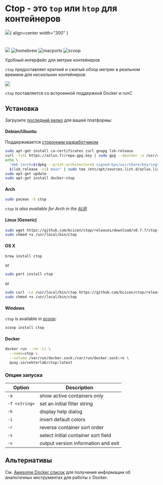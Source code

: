 # Ctop - это `top` или `htop` для контейнеров

![](https://github.com/bcicen/ctop/raw/master/_docs/img/logo.png){ align=center width="300" }

#
[![](https://img.shields.io/github/release/bcicen/ctop.svg)](https://github.com/bcicen/ctop/releases)
![homebrew][homebrew] ![macports][macports] ![scoop][scoop]

Удобный интерфейс для метрик контейнеров

`ctop` предоставляет краткий и сжатый обзор метрик в реальном времени для нескольких контейнеров:

![](https://github.com/bcicen/ctop/raw/master/_docs/img/grid.gif)

`ctop` поставляется со встроенной поддержкой Docker и runC

## Установка

Загрузите [последний релиз](https://github.com/bcicen/ctop/releases) для вашей платформы:

#### Debian/Ubuntu

Поддерживается [сторонним разработчиком](https://packages.azlux.fr/)
```bash
sudo apt-get install ca-certificates curl gnupg lsb-release
curl -fsSL https://azlux.fr/repo.gpg.key | sudo gpg --dearmor -o /usr/share/keyrings/azlux-archive-keyring.gpg
echo \
  "deb [arch=$(dpkg --print-architecture) signed-by=/usr/share/keyrings/azlux-archive-keyring.gpg] http://packages.azlux.fr/debian \
  $(lsb_release -cs) main" | sudo tee /etc/apt/sources.list.d/azlux.list >/dev/null
sudo apt-get update
sudo apt-get install docker-ctop
```

#### Arch

```bash
sudo pacman -S ctop
```

_`ctop` is also available for Arch in the [AUR](https://aur.archlinux.org/packages/ctop-bin/)_


#### Linux (Generic)

```bash
sudo wget https://github.com/bcicen/ctop/releases/download/v0.7.7/ctop-0.7.7-linux-amd64 -O /usr/local/bin/ctop
sudo chmod +x /usr/local/bin/ctop
```

#### OS X

```bash
brew install ctop
```
or
```bash
sudo port install ctop
```
or
```bash
sudo curl -Lo /usr/local/bin/ctop https://github.com/bcicen/ctop/releases/download/v0.7.7/ctop-0.7.7-darwin-amd64
sudo chmod +x /usr/local/bin/ctop
```

#### Windows

`ctop` is available in [scoop](https://scoop.sh/):

```powershell
scoop install ctop
```

#### Docker

```bash
docker run --rm -ti \
  --name=ctop \
  --volume /var/run/docker.sock:/var/run/docker.sock:ro \
  quay.io/vektorlab/ctop:latest
```

### Опции запуска

Option | Description
--- | ---
`-a`	| show active containers only
`-f <string>` | set an initial filter string
`-h`	| display help dialog
`-i`  | invert default colors
`-r`	| reverse container sort order
`-s`  | select initial container sort field
`-v`	| output version information and exit

[build]: _docs/build.md
[connectors]: _docs/connectors.md
[single_view]: _docs/single.md
[release]: https://img.shields.io/github/release/bcicen/ctop.svg "ctop"
[homebrew]: https://img.shields.io/homebrew/v/ctop.svg "ctop"
[macports]: https://repology.org/badge/version-for-repo/macports/ctop.svg?header=macports "ctop"
[scoop]: https://img.shields.io/scoop/v/ctop?bucket=main "ctop"

## Альтернативы

См.  [Awesome Docker список](https://github.com/veggiemonk/awesome-docker/blob/master/README.md#terminal) для получения информации об аналогичных инструментах для работы с Docker.